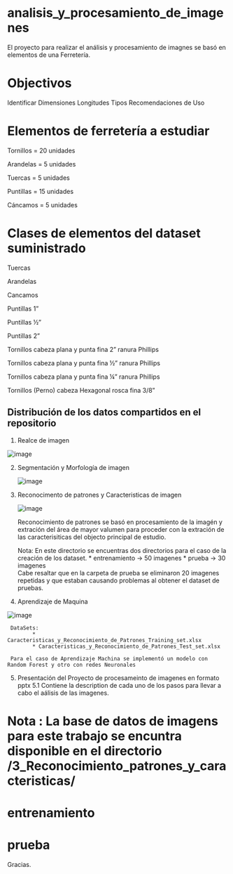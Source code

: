 # analisis_y_procesamiento_de_imagenes

El proyecto para realizar el análisis y procesamiento de imagnes se basó en elementos de una Ferretería.


# Objectivos
Identificar 
Dimensiones
Longitudes
Tipos
Recomendaciones de Uso

# Elementos de ferretería a estudiar
Tornillos      = 20 unidades

Arandelas   =  5 unidades

Tuercas       =  5 unidades

Puntillas     = 15 unidades

Cáncamos =  5 unidades

# Clases de elementos del dataset suministrado
Tuercas

Arandelas

Cancamos

Puntillas 1”

Puntillas ½”

Puntillas 2”

Tornillos cabeza plana y punta fina 2” ranura Phillips

Tornillos cabeza plana y punta fina ½” ranura Phillips

Tornillos cabeza plana y punta fina ¼” ranura Phillips

Tornillos (Perno) cabeza Hexagonal rosca fina 3/8”



## Distribución de los datos compartidos en el repositorio

1.  Realce de imagen
   
   ![image](https://github.com/user-attachments/assets/72324364-2ee1-490c-bb78-7f8e08ecb384)

2.  Segmentación y Morfología de imagen
   
     ![image](https://github.com/user-attachments/assets/f689328d-7637-4143-8d40-f5b4c980e02b)

3.  Reconocimento de patrones y Caracteristicas de imagen
 
    ![image](https://github.com/user-attachments/assets/8fa514c7-f985-4cc8-aeba-e932b3842b30)

    Reconocimiento de patrones se basó en procesamiento de la imagén y extración del área de mayor valumen para proceder con la extración de las caracterisiticas 
    del objecto principal de estudio.

    Nota:  En este directorio se encuentras dos directorios para el caso de la creación de los dataset.
           * entrenamiento  -> 50 imagenes
           * prueba         -> 30 imagenes  
    Cabe resaltar que en la carpeta de prueba se eliminaron 20 imagenes repetidas y que estaban causando problemas al obtener el dataset de pruebas.
    
4.  Aprendizaje de Maquina

   ![image](https://github.com/user-attachments/assets/a21e9fbf-e3c8-4351-9f40-219e73d99479)

     DataSets:
            * Caracteristicas_y_Reconocimiento_de_Patrones_Training_set.xlsx
            * Caracteristicas_y_Reconocimiento_de_Patrones_Test_set.xlsx

     Para el caso de Aprendizaje Machina se implementó un modelo con Random Forest y otro con redes Neuronales

5.  Presentación del Proyecto de procesameinto de imagenes en formato pptx
  5.1 Contiene la description de cada uno de los pasos para llevar a cabo el aálisis de las imagenes.



# Nota : La base de datos de imagens para este trabajo se encuntra disponible en el directorio /3_Reconocimiento_patrones_y_caracteristicas/
# entrenamiento  
# prueba 

Gracias.
       
